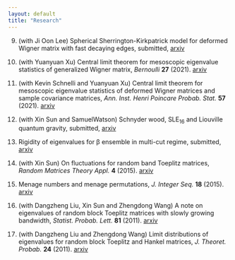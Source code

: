```yaml
---
layout: default
title: "Research"
---
```


9. (with Ji Oon Lee) Spherical Sherrington-Kirkpatrick model for deformed Wigner matrix with fast decaying edges, submitted, [arxiv](https://arxiv.org/abs/2112.14107)

8. (with Yuanyuan Xu) Central limit theorem for mesoscopic eigenvalue statistics of generalized Wigner matrix, *Bernoulli* **27** (2021). [arxiv](https://arxiv.org/abs/2001.08725)

7. (with Kevin Schnelli and Yuanyuan Xu) Central limit theorem for mesoscopic eigenvalue statistics of deformed Wigner matrices and sample covariance matrices, *Ann. Inst. Henri Poincare Probab. Stat.* **57** (2021). [arxiv](https://arxiv.org/abs/1909.12821)

6. (with Xin Sun and SamuelWatson) Schnyder wood, SLE<sub>16</sub> and Liouville quantum gravity, submitted, [arxiv](https://arxiv.org/abs/1705.03573)

5. Rigidity of eigenvalues for β ensemble in multi-cut regime, submitted, [arxiv](https://arxiv.org/abs/1611.06603)

4. (with Xin Sun) On fluctuations for random band Toeplitz matrices, *Random Matrices Theory Appl.* **4** (2015). [arxiv](https://arxiv.org/abs/1412.5232)

3. Menage numbers and menage permutations, *J. Integer Seq.* **18** (2015). [arxiv](https://arxiv.org/abs/1502.06068)

2. (with Dangzheng Liu, Xin Sun and Zhengdong Wang) A note on eigenvalues of random block Toeplitz matrices with slowly growing bandwidth, *Statist. Probab. Lett.* **81** (2011). [arxiv](https://arxiv.org/abs/1108.2810)

1. (with Dangzheng Liu and Zhengdong Wang) Limit distributions of eigenvalues for random block Toeplitz and Hankel matrices, *J. Theoret. Probab.* **24** (2011). [arxiv](https://arxiv.org/abs/1010.3191)
